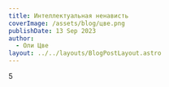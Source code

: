 ```yaml
---
title: Интеллектуальная ненависть
coverImage: /assets/blog/цве.png
publishDate: 13 Sep 2023
author:
  - Оли Цве
layout: ../../layouts/BlogPostLayout.astro
---
```

5